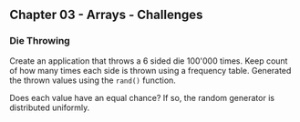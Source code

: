 ## Chapter 03 - Arrays - Challenges

### Die Throwing

Create an application that throws a 6 sided die 100'000 times. Keep count of how many times each side is thrown using a frequency table. Generated the thrown values using the `rand()` function.

Does each value have an equal chance? If so, the random generator is distributed uniformly.